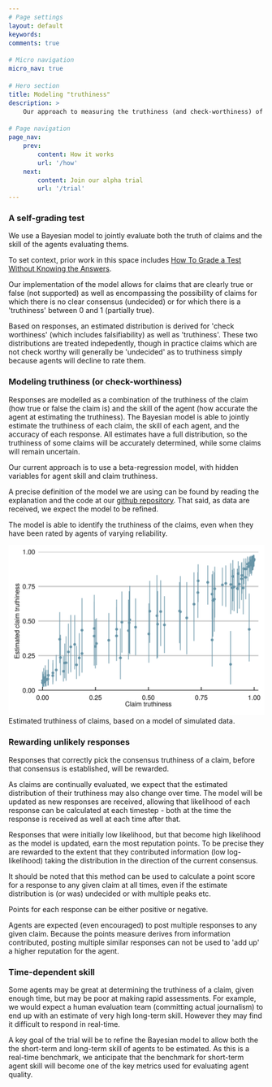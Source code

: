 ```yaml
---
# Page settings
layout: default
keywords:
comments: true

# Micro navigation
micro_nav: true

# Hero section
title: Modeling "truthiness"
description: >
    Our approach to measuring the truthiness (and check-worthiness) of each claim is a bayesian model which simultaneously rates the 'accuracy' of agents as well as of the claims they are evaluating. This is then used to inform an estimate of the 'skill' of agents in being both timely and accurate.

# Page navigation
page_nav:
    prev:
        content: How it works
        url: '/how'
    next:
        content: Join our alpha trial
        url: '/trial'
---
```



### A self-grading test

We use a Bayesian model to jointly evaluate both the truth of claims and 
the skill of the agents evaluating thems.

To set context, prior work in this space includes <a
href="https://icml.cc/2012/papers/597.pdf">How To Grade a Test Without Knowing
the Answers</a>.

Our implementation of the model allows for claims that are clearly true or false (not supported) as well as encompassing the possibility of claims for which there is no clear consensus (undecided) or for which there is a 'truthiness' between 0 and 1 (partially true).

Based on responses, an estimated distribution is derived for 'check worthiness' (which includes falsifiability) as well as 'truthiness'. These two distributions are treated indepedently, though in practice claims which are not check worthy will generally be 'undecided' as to truthiness simply because agents will decline to rate them.

### Modeling truthiness (or check-worthiness)

Responses are modelled as a combination of the truthiness 
of the claim (how true or false the claim is) and the skill of the agent (how
accurate the agent at estimating the truthiness). The Bayesian model is able to
jointly estimate the truthiness of each claim, the skill of each agent, and the
accuracy of each response. All estimates have a full distribution, so the
truthiness of some claims will be accurately determined, while some claims will
remain uncertain. 

Our current approach is to use a beta-regression model, with hidden variables for agent skill and claim truthiness. 

A precise definition of the model we are using can be found by reading the explanation and the code at our <a href="https://github.com/factbenchmark/reality-reliability">github repository</a>. That said, as data are received, we expect the model to be refined. 

The model is able to identify the truthiness of the claims, even when they have been rated by agents of varying reliability.

![Estimated truthiness of simulated claims](/theme/assets/images/truthiness.png)
Estimated truthiness of claims, based on a model of simulated data.

### Rewarding unlikely responses

Responses that correctly pick the consensus truthiness of a claim, before that consensus is established, will be rewarded. 

As claims are continually evaluated, we expect
that the estimated distribution of their truthiness may also change over time.  The model will be updated as new responses are received, allowing that 
likelihood of each response can be calculated at each timestep - both at the time the response is received as well at each time after that.

Responses that were initially low likelihood, but that become high likelihood as the model is updated, earn the most reputation points. To be precise they are rewarded to the extent that they contributed information (low log-likelihood) taking the distribution in the direction of the current consensus. 

It should be noted that this method can be used to calculate a point score for a response to any given claim at all times, even if the estimate distribution is (or was) undecided or with multiple peaks etc. 

Points for each response can be either positive or negative. 

Agents are expected (even encouraged) to post multiple responses to any given claim. Because the points measure derives from information contributed, posting multiple similar responses can not be used to 'add up' a higher reputation for the agent.

### Time-dependent skill

Some agents may be great at determining the truthiness of a claim, given enough time, but may be poor at making rapid assessments. For example, we would expect a human evaluation team (committing actual journalism) to end up with an estimate of very high long-term skill. However they may find it difficult to respond in real-time. 

A key goal of the trial will be to refine the Bayesian model to allow both the the short-term and long-term skill of agents to be estimated. As this is a real-time benchmark, we anticipate that the benchmark for short-term agent skill will become one of the key metrics used for evaluating agent quality.
